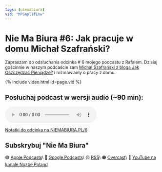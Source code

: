 ```yaml
---
tags: [niemabiura]
vid: "MPGAplTfEnw"
---
```


# Nie Ma Biura #6: Jak pracuje w domu Michał Szafrański?

Zapraszam do odsłuchania odcinka # 6 mojego podcastu z Rafałem. Dzisiaj gościnnie w naszym podcaście sam [Michał Szafrański z bloga Jak Oszczędzać Pieniądze?](https://jakoszczedzacpieniadze.pl) i rozmawiamy o pracy z domu.

{% include video.html id=page.vid %}

<!--More-->

## Posłuchaj podcast w wersji audio (~90 min):

<audio controls>
<source src="https://media.transistor.fm/b3a77b63/b1dc2e34.mp3" type="audio/mpeg">
</audio>



[Notatki do odcinka na NIEMABIURA.PL/6](https://niemabiura.pl/6)

## Subskrybuj "Nie Ma Biura"

🟣 [Apple Podcasts](https://podcasts.apple.com/pl/podcast/nie-ma-biura/id1526795631)\\
🔵 [Google Podcasts](https://podcasts.google.com/feed/aHR0cHM6Ly9mZWVkcy50cmFuc2lzdG9yLmZtL25pZW1hYml1cmE)\\
🟡 [RSS](https://nozbe.com/niemabiura.rss)\\
🟠 [Overcast](https://overcast.fm/itunes1526795631/nie-ma-biura)\\
🔴 [YouTube na kanale Nozbe Poland](https://youtube.com/NozbePoland)

[n]: https://nozbe.com/
